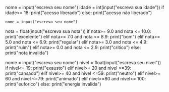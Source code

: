 nome = input("escreva seu nome")
idade = int(input("escreva sua idade"))
if idade>= 18:
    print("acesso liberado")
else:
    print("acesso não liberado")



    nome = input("escreva seu nome")
nota = float(input("escreva sua nota"))
if nota>= 9.0 and nota <= 10.0: 
    print("excelente")
elif nota>= 7.0 and nota <= 8.9: 
    print("bom")
elif nota>= 5.0 and nota <= 6.9:
    print("regular")
elif nota>= 3.0 and nota <=  4.9:
    print("ruim")
elif nota>= 0.0 and nota <= 2.9:
    print("critico")
else:
    print("nota invalida")






nome = input("escreva seu nome")
nivel = float(input("escreva seu nivel"))
if nivel<= 19: 
    print("exausto")
elif nivel>= 20 and nivel <=39: 
    print("cansado")
elif nivel>=  40 and nivel <=59:
    print("neutro")
elif nivel>= 60 and nivel <=79:
    print("animado")
elif nivel>=80 and nivel<= 100:
    print("euforico")
else:
    print("energia invalida")
